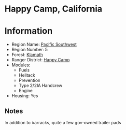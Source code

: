 
Happy Camp, California
======================
  
# Information  
* Region Name: [Pacific Southwest]()  
* Region Number: 5  
* Forest: [Klamath](http://www.fs.usda.gov/klamath)  
* Ranger District: [Happy Camp]()  
* Modules:  
  - Fuels  
  - Helitack  
  - Prevention  
  - Type 2/2IA Handcrew  
  - Engine  
* Housing: Yes  
  
## Notes

In addition to barracks, quite a few gov-owned trailer pads